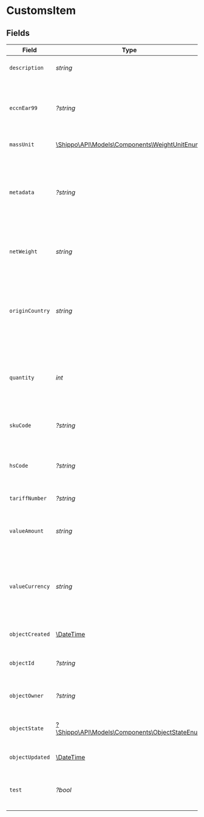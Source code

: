 # CustomsItem


## Fields

| Field                                                                                                                                                                  | Type                                                                                                                                                                   | Required                                                                                                                                                               | Description                                                                                                                                                            | Example                                                                                                                                                                |
| ---------------------------------------------------------------------------------------------------------------------------------------------------------------------- | ---------------------------------------------------------------------------------------------------------------------------------------------------------------------- | ---------------------------------------------------------------------------------------------------------------------------------------------------------------------- | ---------------------------------------------------------------------------------------------------------------------------------------------------------------------- | ---------------------------------------------------------------------------------------------------------------------------------------------------------------------- |
| `description`                                                                                                                                                          | *string*                                                                                                                                                               | :heavy_check_mark:                                                                                                                                                     | Text description of your item.                                                                                                                                         | T-Shirt                                                                                                                                                                |
| `eccnEar99`                                                                                                                                                            | *?string*                                                                                                                                                              | :heavy_minus_sign:                                                                                                                                                     | Export Control Classification Number, required on some exports from the United States.                                                                                 |                                                                                                                                                                        |
| `massUnit`                                                                                                                                                             | [\Shippo\API\Models\Components\WeightUnitEnum](../../Models/Components/WeightUnitEnum.md)                                                                              | :heavy_check_mark:                                                                                                                                                     | The unit used for weight.                                                                                                                                              | lb                                                                                                                                                                     |
| `metadata`                                                                                                                                                             | *?string*                                                                                                                                                              | :heavy_minus_sign:                                                                                                                                                     | A string of up to 100 characters that can be filled with any additional information you <br/>want to attach to the object.                                             | Order ID "123454"                                                                                                                                                      |
| `netWeight`                                                                                                                                                            | *string*                                                                                                                                                               | :heavy_check_mark:                                                                                                                                                     | Total weight of this item, i.e. quantity * weight per item.                                                                                                            | 5                                                                                                                                                                      |
| `originCountry`                                                                                                                                                        | *string*                                                                                                                                                               | :heavy_check_mark:                                                                                                                                                     | Country of origin of the item. Example: `US` or `DE`. <br/>All accepted values can be found on the <a href="http://www.iso.org/" target="_blank">Official ISO Website</a>. |                                                                                                                                                                        |
| `quantity`                                                                                                                                                             | *int*                                                                                                                                                                  | :heavy_check_mark:                                                                                                                                                     | Quantity of this item in the shipment you send.  Must be greater than 0.                                                                                               | 20                                                                                                                                                                     |
| `skuCode`                                                                                                                                                              | *?string*                                                                                                                                                              | :heavy_minus_sign:                                                                                                                                                     | SKU code of the item, which is required by some carriers.                                                                                                              | HM-123                                                                                                                                                                 |
| `hsCode`                                                                                                                                                               | *?string*                                                                                                                                                              | :heavy_minus_sign:                                                                                                                                                     | HS code of the item, which is required by some carriers.                                                                                                               | 0901.21                                                                                                                                                                |
| `tariffNumber`                                                                                                                                                         | *?string*                                                                                                                                                              | :heavy_minus_sign:                                                                                                                                                     | The tariff number of the item.                                                                                                                                         |                                                                                                                                                                        |
| `valueAmount`                                                                                                                                                          | *string*                                                                                                                                                               | :heavy_check_mark:                                                                                                                                                     | Total value of this item, i.e. quantity * value per item.                                                                                                              | 200                                                                                                                                                                    |
| `valueCurrency`                                                                                                                                                        | *string*                                                                                                                                                               | :heavy_check_mark:                                                                                                                                                     | Currency used for value_amount. The <a href="http://www.xe.com/iso4217.php">official ISO 4217</a> <br/>currency codes are used, e.g.  `USD` or `EUR`.                  | USD                                                                                                                                                                    |
| `objectCreated`                                                                                                                                                        | [\DateTime](https://www.php.net/manual/en/class.datetime.php)                                                                                                          | :heavy_minus_sign:                                                                                                                                                     | Date and time of object creation.                                                                                                                                      | 2014-07-17T00:49:20.631Z                                                                                                                                               |
| `objectId`                                                                                                                                                             | *?string*                                                                                                                                                              | :heavy_minus_sign:                                                                                                                                                     | Unique identifier of the given object.                                                                                                                                 | d799c2679e644279b59fe661ac8fa488                                                                                                                                       |
| `objectOwner`                                                                                                                                                          | *?string*                                                                                                                                                              | :heavy_minus_sign:                                                                                                                                                     | Username of the user who created the object.                                                                                                                           | shippotle@shippo.com                                                                                                                                                   |
| `objectState`                                                                                                                                                          | [?\Shippo\API\Models\Components\ObjectStateEnum](../../Models/Components/ObjectStateEnum.md)                                                                           | :heavy_minus_sign:                                                                                                                                                     | Indicates the validity of the enclosing object                                                                                                                         |                                                                                                                                                                        |
| `objectUpdated`                                                                                                                                                        | [\DateTime](https://www.php.net/manual/en/class.datetime.php)                                                                                                          | :heavy_minus_sign:                                                                                                                                                     | Date and time of last object update.                                                                                                                                   | 2014-07-17T00:49:20.631Z                                                                                                                                               |
| `test`                                                                                                                                                                 | *?bool*                                                                                                                                                                | :heavy_minus_sign:                                                                                                                                                     | Indicates whether the object has been created in test mode.                                                                                                            |                                                                                                                                                                        |